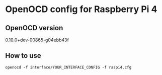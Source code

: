 # OpenOCD config for Raspberry Pi 4

## OpenOCD version

0.10.0+dev-00865-g04ebb43f

## How to use

```
openocd -f interface/YOUR_INTERFACE_CONFIG -f raspi4.cfg
```

